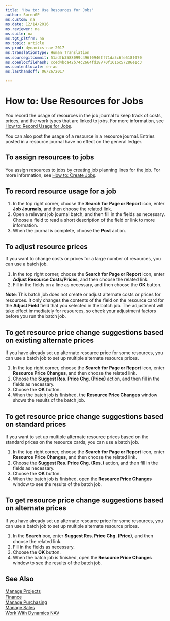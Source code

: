 ```yaml
---
title: 'How to: Use Resources for Jobs'
author: SorenGP
ms.custom: na
ms.date: 12/14/2016
ms.reviewer: na
ms.suite: na
ms.tgt_pltfrm: na
ms.topic: article
ms-prod: dynamics-nav-2017
ms.translationtype: Human Translation
ms.sourcegitcommit: 51adfb3588099c496f0946ff71da5c6fe518f070
ms.openlocfilehash: cced4bca42b74c2664fd18770f1616c57286e1c3
ms.contentlocale: en-au
ms.lasthandoff: 06/26/2017

---
```


# <a name="how-to-use-resources-for-jobs"></a>How to: Use Resources for Jobs
You record the usage of resources in the job journal to keep track of costs, prices, and the work types that are linked to jobs. For more information, see [How to: Record Usage for Jobs](projects-how-record-job-usage.md).

You can also post the usage of a resource in a resource journal. Entries posted in a resource journal have no effect on the general ledger.

## <a name="to-assign-resources-to-jobs"></a>To assign resources to jobs
You assign resources to jobs by creating job planning lines for the job. For more information, see [How to: Create Jobs](projects-how-create-jobs.md).

## <a name="to-record-resource-usage-for-a-job"></a>To record resource usage for a job

1. In the top right corner, choose the **Search for Page or Report** icon, enter **Job Journals**, and then choose the related link.
2. Open a relevant job journal batch, and then fill in the fields as necessary. Choose a field to read a short description of the field or link to more information.
3. When the journal is complete, choose the **Post** action.

## <a name="to-adjust-resource-prices"></a>To adjust resource prices  
If you want to change costs or prices for a large number of resources, you can use a batch job.  

1. In the top right corner, choose the **Search for Page or Report** icon, enter **Adjust Resource Costs/Prices**, and then choose the related link.
2. Fill in the fields on a line as necessary, and then choose the **OK** button.

**Note**: This batch job does not create or adjust alternate costs or prices for resources. It only changes the contents of the field on the resource card for the **Adjust Field** field that you selected in the batch job. The adjustment will take effect immediately for resources, so check your adjustment factors before you run the batch job.

## <a name="to-get-resource-price-change-suggestions-based-on-existing-alternate-prices"></a>To get resource price change suggestions based on existing alternate prices  
If you have already set up alternate resource price for some resources, you can use a batch job to set up multiple alternate resource prices.

1. In the top right corner, choose the **Search for Page or Report** icon, enter **Resource Price Changes**, and then choose the related link.
2. Choose the **Suggest Res. Price Chg. (Price)** action, and then fill in the fields as necessary.
3. Choose the **OK** button.  
4. When the batch job is finished, the **Resource Price Changes** window shows the results of the batch job.

## <a name="to-get-resource-price-change-suggestions-based-on-standard-prices"></a>To get resource price change suggestions based on standard prices  
If you want to set up multiple alternate resource prices based on the standard prices on the resource cards, you can use a batch job.  

1. In the top right corner, choose the **Search for Page or Report** icon, enter **Resource Price Changes**, and then choose the related link.
2. Choose the **Suggest Res. Price Chg. (Res.)** action, and then fill in the fields as necessary.  
3. Choose the **OK** button.  
4. When the batch job is finished, open the **Resource Price Changes** window to see the results of the batch job.

## <a name="to-get-resource-price-change-suggestions-based-on-alternate-prices"></a>To get resource price change suggestions based on alternate prices  
If you have already set up alternate resource price for some resources, you can use a batch job to set up multiple alternate resource prices.

1. In the **Search** box, enter **Suggest Res. Price Chg. (Price)**, and then choose the related link.  
2. Fill in the fields as necessary.
3. Choose the **OK** button.  
4. When the batch job is finished, open the **Resource Price Changes** window to see the results of the batch job.

## <a name="see-also"></a>See Also
[Manage Projects](projects-manage-projects.md)  
[Finance](finance-setup.md)  
[Manage Purchasing](purchasing-manage-purchasing.md)         
[Manage Sales](sales-manage-sales.md)     
[Work With Dynamics NAV](ui-work-product.md)  

